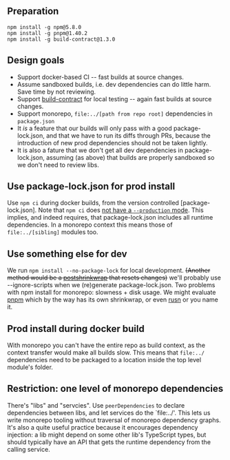 
## Preparation

```
npm install -g npm@5.8.0
npm install -g pnpm@1.40.2
npm install -g build-contract@1.3.0
```

## Design goals

 * Support docker-based CI -- fast builds at source changes.
 * Assume sandboxed builds, i.e. dev dependencies can do little harm. Save time by not reviewing.
 * Support [build-contract](https://github.com/Yolean/build-contract) for local testing
   -- again fast builds at source changes.
 * Support monorepo, `file:../[path from repo root]` dependencies in `package.json`
 * It _is_ a feature that our builds will only pass with a good package-lock.json,
   and that we have to run its diffs through PRs, because the introduction of new
   prod dependencies should not be taken lightly.
 * It is also a fature that we don't get all dev dependencies in package-lock.json,
   assuming (as above) that builds are properly sandboxed so we don't need to review libs.

## Use package-lock.json for prod install

Use `npm ci` during docker builds,
from the version controlled [package-lock.json].
Note that `npm ci` does [not have a `--production` mode](https://github.com/npm/npm/issues/20125).
This implies, and indeed requires,
that package-lock.json includes all runtime dependencies.
In a monorepo context this means those of `file:../[sibling]` modules too.

## Use something else for dev

We run `npm install --no-package-lock` for local development.
~~(Another method would be a [postshrinkwrap](https://docs.npmjs.com/files/package-locks#description) that resets changes)~~
we'll probably use --ignore-scripts when we (re)generate package-lock.json.
Two problems with npm install for monorepo: slowness + disk usage.
We might evaluate [pnpm](https://github.com/pnpm/pnpm) which by the way has its own shrinkwrap,
or even [rusn](https://www.npmjs.com/package/@microsoft/rush) or you name it.

## Prod install during docker build

With monorepo you can't have the entire repo as build context, as the context transfer would make all builds slow.
This means that `file:../` dependencies need to be packaged to a location inside the top level module's folder.

## Restriction: one level of monorepo dependencies

There's "libs" and "servcies". Use `peerDependencies` to declare dependencies between libs,
and let services do the `file:../'.
This lets us write monorepo tooling without traversal of monorepo dependency graphs.
It's also a quite useful practice because it encourages dependency injection:
a lib might depend on some other lib's TypeScript types,
but should typically have an API that gets the runtime dependency from the calling service.
